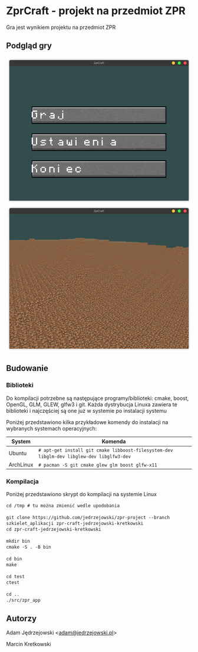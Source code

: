 # ZprCraft - projekt na przedmiot ZPR

Gra jest wynikiem projektu na przedmiot ZPR

## Podgląd gry

![](res/preview1.png)
![](res/preview2.png)

## Budowanie

### Biblioteki

Do kompilacji potrzebne są następujące programy/biblioteki: cmake, boost, OpenGL, GLM, GLEW, glfw3 i git.
Każda dystrybucja Linuxa zawiera te biblioteki i najczęściej są one już w systemie po instalacji systemu

Poniżej przedstawiono kilka przykładowe komendy do instalacji na wybranych systemach operacyjnych:

| System | Komenda |
| ------ | ------- |
| Ubuntu | `# apt-get install git cmake libboost-filesystem-dev libglm-dev libglew-dev libglfw3-dev` |
| ArchLinux | `# pacman -S git cmake glew glm boost glfw-x11` |

### Kompilacja

Poniżej przedstawiono skrypt do kompilacji na systemie Linux

```
cd /tmp # tu można zmienić wedle upodobania

git clone https://github.com/jedrzejowski/zpr-project --branch szkielet_aplikacji zpr-craft-jedrzejowski-kretkowski
cd zpr-craft-jedrzejowski-kretkowski

mkdir bin
cmake -S . -B bin

cd bin
make

cd test
ctest

cd ..
./src/zpr_app

```


## Autorzy

Adam Jędrzejowski <[adam@jedrzejowski.pl](mailto:adam@jedrzejowski.pl)>

Marcin Kretkowski
